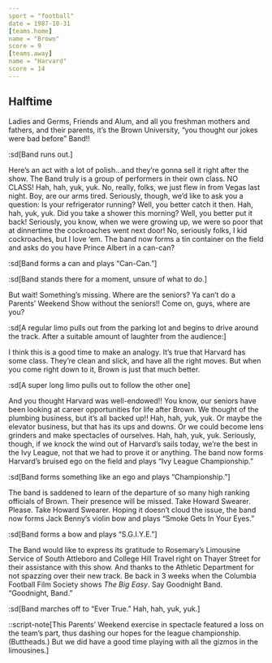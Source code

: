 ```yaml
---
sport = "football"
date = 1987-10-31
[teams.home]
name = "Brown"
score = 9
[teams.away]
name = "Harvard"
score = 14
---
```


## Halftime

Ladies and Germs, Friends and Alum, and all you freshman mothers and fathers, and their parents, it’s the Brown University, “you thought our jokes were bad before” Band!!

:sd[Band runs out.]

Here’s an act with a lot of polish...and they’re gonna sell it right after the show. The Band truly is a group of performers in their own class. NO CLASS! Hah, hah, yuk, yuk. No, really, folks, we just flew in from Vegas last night. Boy, are our arms tired. Seriously, though, we’d like to ask you a question: Is your refrigerator running? Well, you better catch it then. Hah, hah, yuk, yuk. Did you take a shower this morning? Well, you better put it back! Seriously, you know, when we were growing up, we were so poor that at dinnertime the cockroaches went next door! No, seriously folks, I kid cockroaches, but I love ‘em. The band now forms a tin container on the field and asks do you have Prince Albert in a can-can?

:sd[Band forms a can and plays “Can-Can.”]

:sd[Band stands there for a moment, unsure of what to do.]

But wait! Something’s missing. Where are the seniors? Ya can’t do a Parents’ Weekend Show without the seniors!! Come on, guys, where are you?

:sd[A regular limo pulls out from the parking lot and begins to drive around the track. After a suitable amount of laughter from the audience:]

I think this is a good time to make an analogy. It’s true that Harvard has some class. They’re clean and slick, and have all the right moves. But when you come right down to it, Brown is just that much better.

:sd[A super long limo pulls out to follow the other one]

And you thought Harvard was well-endowed!! You know, our seniors have been looking at career opportunities for life after Brown. We thought of the plumbing business, but it’s all backed up!! Hah, hah, yuk, yuk. Or maybe the elevator business, but that has its ups and downs. Or we could become lens grinders and make spectacles of ourselves. Hah, hah, yuk, yuk. Seriously, though, if we knock the wind out of Harvard’s sails today, we’re the best in the Ivy League, not that we had to prove it or anything. The band now forms Harvard’s bruised ego on the field and plays “Ivy League Championship.”

:sd[Band forms something like an ego and plays “Championship.”]

The band is saddened to learn of the departure of so many high ranking officials of Brown. Their presence will be missed. Take Howard Swearer. Please. Take Howard Swearer. Hoping it doesn’t cloud the issue, the band now forms Jack Benny’s violin bow and plays “Smoke Gets In Your Eyes.”

:sd[Band forms a bow and plays “S.G.I.Y.E.”]

The Band would like to express its gratitude to Rosemary’s Limousine Service of South Attleboro and College Hill Travel right on Thayer Street for their assistance with this show. And thanks to the Athletic Department for not spazzing over their new track. Be back in 3 weeks when the Columbia Football Film Society shows _The Big Easy_. Say Goodnight Band. “Goodnight, Band.”

:sd[Band marches off to “Ever True.” Hah, hah, yuk, yuk.]

::script-note[This Parents’ Weekend exercise in spectacle featured a loss on the team’s part, thus dashing our hopes for the league championship. (Buttheads.) But we did have a good time playing with all the gizmos in the limousines.]
